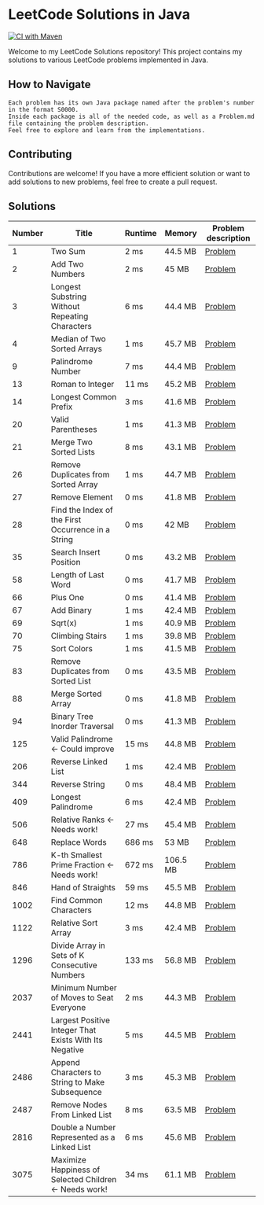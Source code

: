 # LeetCode Solutions in Java

[![CI with Maven](https://github.com/AnthonySchuijlenburg/LeetCode/actions/workflows/maven.yml/badge.svg)](https://github.com/AnthonySchuijlenburg/LeetCode/actions/workflows/maven.yml)

Welcome to my LeetCode Solutions repository! This project contains my solutions to various LeetCode problems implemented in Java.

## How to Navigate

    Each problem has its own Java package named after the problem's number in the format S0000.
    Inside each package is all of the needed code, as well as a Problem.md file containing the problem description.
    Feel free to explore and learn from the implementations.

## Contributing

Contributions are welcome! If you have a more efficient solution or want to add solutions to new problems, feel free to create a pull request.

## Solutions

| Number | Title                                                  | Runtime | Memory   | Problem description                                                |
|--------|--------------------------------------------------------|---------|----------|--------------------------------------------------------------------|
| 1      | Two Sum                                                | 2 ms    | 44.5 MB  | [Problem](src/main/java/com/anthonyschuijlenburg/S0001/Problem.md) |
| 2      | Add Two Numbers                                        | 2 ms    | 45 MB    | [Problem](src/main/java/com/anthonyschuijlenburg/S0002/Problem.md) |
| 3      | Longest Substring Without Repeating Characters         | 6 ms    | 44.4 MB  | [Problem](src/main/java/com/anthonyschuijlenburg/S0003/Problem.md) |
| 4      | Median of Two Sorted Arrays                            | 1 ms    | 45.7 MB  | [Problem](src/main/java/com/anthonyschuijlenburg/S0004/Problem.md) |
| 9      | Palindrome Number                                      | 7 ms    | 44.4 MB  | [Problem](src/main/java/com/anthonyschuijlenburg/S0009/Problem.md) |
| 13     | Roman to Integer                                       | 11 ms   | 45.2 MB  | [Problem](src/main/java/com/anthonyschuijlenburg/S0013/Problem.md) |
| 14     | Longest Common Prefix                                  | 3 ms    | 41.6 MB  | [Problem](src/main/java/com/anthonyschuijlenburg/S0014/Problem.md) |
| 20     | Valid Parentheses                                      | 1 ms    | 41.3 MB  | [Problem](src/main/java/com/anthonyschuijlenburg/S0020/Problem.md) |
| 21     | Merge Two Sorted Lists                                 | 8 ms    | 43.1 MB  | [Problem](src/main/java/com/anthonyschuijlenburg/S0021/Problem.md) |
| 26     | Remove Duplicates from Sorted Array                    | 1 ms    | 44.7 MB  | [Problem](src/main/java/com/anthonyschuijlenburg/S0026/Problem.md) |
| 27     | Remove Element                                         | 0 ms    | 41.8 MB  | [Problem](src/main/java/com/anthonyschuijlenburg/S0027/Problem.md) |
| 28     | Find the Index of the First Occurrence in a String     | 0 ms    | 42 MB    | [Problem](src/main/java/com/anthonyschuijlenburg/S0028/Problem.md) |
| 35     | Search Insert Position                                 | 0 ms    | 43.2 MB  | [Problem](src/main/java/com/anthonyschuijlenburg/S0035/Problem.md) |
| 58     | Length of Last Word                                    | 0 ms    | 41.7 MB  | [Problem](src/main/java/com/anthonyschuijlenburg/S0058/Problem.md) |
| 66     | Plus One                                               | 0 ms    | 41.4 MB  | [Problem](src/main/java/com/anthonyschuijlenburg/S0066/Problem.md) |
| 67     | Add Binary                                             | 1 ms    | 42.4 MB  | [Problem](src/main/java/com/anthonyschuijlenburg/S0067/Problem.md) |
| 69     | Sqrt(x)                                                | 1 ms    | 40.9 MB  | [Problem](src/main/java/com/anthonyschuijlenburg/S0069/Problem.md) |
| 70     | Climbing Stairs                                        | 1 ms    | 39.8 MB  | [Problem](src/main/java/com/anthonyschuijlenburg/S0070/Problem.md) |
| 75     | Sort Colors                                            | 1 ms    | 41.5 MB  | [Problem](src/main/java/com/anthonyschuijlenburg/S0075/Problem.md) |
| 83     | Remove Duplicates from Sorted List                     | 0 ms    | 43.5 MB  | [Problem](src/main/java/com/anthonyschuijlenburg/S0083/Problem.md) |
| 88     | Merge Sorted Array                                     | 0 ms    | 41.8 MB  | [Problem](src/main/java/com/anthonyschuijlenburg/S0088/Problem.md) |
| 94     | Binary Tree Inorder Traversal                          | 0 ms    | 41.3 MB  | [Problem](src/main/java/com/anthonyschuijlenburg/S0094/Problem.md) |
| 125    | Valid Palindrome <- Could improve                      | 15 ms   | 44.8 MB  | [Problem](src/main/java/com/anthonyschuijlenburg/S0125/Problem.md) |
| 206    | Reverse Linked List                                    | 1 ms    | 42.4 MB  | [Problem](src/main/java/com/anthonyschuijlenburg/S0206/Problem.md) |
| 344    | Reverse String                                         | 0 ms    | 48.4 MB  | [Problem](src/main/java/com/anthonyschuijlenburg/S0344/Problem.md) |
| 409    | Longest Palindrome                                     | 6 ms    | 42.4 MB  | [Problem](src/main/java/com/anthonyschuijlenburg/S0409/Problem.md) |
| 506    | Relative Ranks <- Needs work!                          | 27 ms   | 45.4 MB  | [Problem](src/main/java/com/anthonyschuijlenburg/S0506/Problem.md) |
| 648    | Replace Words                                          | 686 ms  | 53 MB    | [Problem](src/main/java/com/anthonyschuijlenburg/S0648/Problem.md) |
| 786    | K-th Smallest Prime Fraction <- Needs work!            | 672 ms  | 106.5 MB | [Problem](src/main/java/com/anthonyschuijlenburg/S0786/Problem.md) |
| 846    | Hand of Straights                                      | 59 ms   | 45.5 MB  | [Problem](src/main/java/com/anthonyschuijlenburg/S0846/Problem.md) |
| 1002   | Find Common Characters                                 | 12 ms   | 44.8 MB  | [Problem](src/main/java/com/anthonyschuijlenburg/S1002/Problem.md) |
| 1122   | Relative Sort Array                                    | 3 ms    | 42.4 MB  | [Problem](src/main/java/com/anthonyschuijlenburg/S1122/Problem.md) |
| 1296   | Divide Array in Sets of K Consecutive Numbers          | 133 ms  | 56.8 MB  | [Problem](src/main/java/com/anthonyschuijlenburg/S1296/Problem.md) |
| 2037   | Minimum Number of Moves to Seat Everyone               | 2 ms    | 44.3 MB  | [Problem](src/main/java/com/anthonyschuijlenburg/S2037/Problem.md) |
| 2441   | Largest Positive Integer That Exists With Its Negative | 5 ms    | 44.5 MB  | [Problem](src/main/java/com/anthonyschuijlenburg/S2441/Problem.md) |
| 2486   | Append Characters to String to Make Subsequence        | 3 ms    | 45.3 MB  | [Problem](src/main/java/com/anthonyschuijlenburg/S2486/Problem.md) |
| 2487   | Remove Nodes From Linked List                          | 8 ms    | 63.5 MB  | [Problem](src/main/java/com/anthonyschuijlenburg/S2487/Problem.md) |
| 2816   | Double a Number Represented as a Linked List           | 6 ms    | 45.6 MB  | [Problem](src/main/java/com/anthonyschuijlenburg/S2816/Problem.md) |
| 3075   | Maximize Happiness of Selected Children <- Needs work! | 34 ms   | 61.1 MB  | [Problem](src/main/java/com/anthonyschuijlenburg/S3075/Problem.md) |
